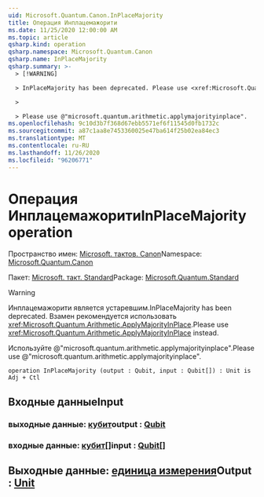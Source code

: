 ```yaml
---
uid: Microsoft.Quantum.Canon.InPlaceMajority
title: Операция Инплацемажорити
ms.date: 11/25/2020 12:00:00 AM
ms.topic: article
qsharp.kind: operation
qsharp.namespace: Microsoft.Quantum.Canon
qsharp.name: InPlaceMajority
qsharp.summary: >-
  > [!WARNING]

  > InPlaceMajority has been deprecated. Please use <xref:Microsoft.Quantum.Arithmetic.ApplyMajorityInPlace> instead.

  >

  > Please use @"microsoft.quantum.arithmetic.applymajorityinplace".
ms.openlocfilehash: 9c10d3b7f368d67ebb5571ef6f11545d0fb1732c
ms.sourcegitcommit: a87c1aa8e7453360025e47ba614f25b02ea84ec3
ms.translationtype: MT
ms.contentlocale: ru-RU
ms.lasthandoff: 11/26/2020
ms.locfileid: "96206771"
---
```

# <a name="inplacemajority-operation"></a><span data-ttu-id="79477-102">Операция Инплацемажорити</span><span class="sxs-lookup"><span data-stu-id="79477-102">InPlaceMajority operation</span></span>

<span data-ttu-id="79477-103">Пространство имен: [Microsoft. тактов. Canon](xref:Microsoft.Quantum.Canon)</span><span class="sxs-lookup"><span data-stu-id="79477-103">Namespace: [Microsoft.Quantum.Canon](xref:Microsoft.Quantum.Canon)</span></span>

<span data-ttu-id="79477-104">Пакет: [Microsoft. такт. Standard](https://nuget.org/packages/Microsoft.Quantum.Standard)</span><span class="sxs-lookup"><span data-stu-id="79477-104">Package: [Microsoft.Quantum.Standard](https://nuget.org/packages/Microsoft.Quantum.Standard)</span></span>


> [!WARNING]
> <span data-ttu-id="79477-105">Инплацемажорити является устаревшим.</span><span class="sxs-lookup"><span data-stu-id="79477-105">InPlaceMajority has been deprecated.</span></span> <span data-ttu-id="79477-106">Взамен рекомендуется использовать <xref:Microsoft.Quantum.Arithmetic.ApplyMajorityInPlace>.</span><span class="sxs-lookup"><span data-stu-id="79477-106">Please use <xref:Microsoft.Quantum.Arithmetic.ApplyMajorityInPlace> instead.</span></span>
>
> <span data-ttu-id="79477-107">Используйте @"microsoft.quantum.arithmetic.applymajorityinplace".</span><span class="sxs-lookup"><span data-stu-id="79477-107">Please use @"microsoft.quantum.arithmetic.applymajorityinplace".</span></span>



```qsharp
operation InPlaceMajority (output : Qubit, input : Qubit[]) : Unit is Adj + Ctl
```


## <a name="input"></a><span data-ttu-id="79477-108">Входные данные</span><span class="sxs-lookup"><span data-stu-id="79477-108">Input</span></span>

### <a name="output--qubit"></a><span data-ttu-id="79477-109">выходные данные: [кубит](xref:microsoft.quantum.lang-ref.qubit)</span><span class="sxs-lookup"><span data-stu-id="79477-109">output : [Qubit](xref:microsoft.quantum.lang-ref.qubit)</span></span>




### <a name="input--qubit"></a><span data-ttu-id="79477-110">входные данные: [кубит](xref:microsoft.quantum.lang-ref.qubit)[]</span><span class="sxs-lookup"><span data-stu-id="79477-110">input : [Qubit](xref:microsoft.quantum.lang-ref.qubit)[]</span></span>





## <a name="output--unit"></a><span data-ttu-id="79477-111">Выходные данные: [единица измерения](xref:microsoft.quantum.lang-ref.unit)</span><span class="sxs-lookup"><span data-stu-id="79477-111">Output : [Unit](xref:microsoft.quantum.lang-ref.unit)</span></span>

